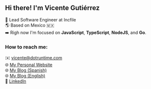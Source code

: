 ## Hi there! I'm Vicente Gutiérrez
:large_blue_circle: Lead Software Engineer at Incfile <br>
:earth_americas: Based on Mexico 🇲🇽 <br>
:arrow_right: Righ now I'm focused on **JavaScript**, **TypeScript**, **NodeJS**, and **Go**. <br>

### How to reach me:
:envelope: vicente@dotruntime.com <br>
:globe_with_meridians: [My Personal Website](https://vcgtz.com/) <br>
:globe_with_meridians: [My Blog (Spanish)](https://codecraftershub.com/) <br>
:globe_with_meridians: [My Blog (English)](https://dotruntime.com/) <br>
:briefcase: [LinkedIn](https://www.linkedin.com/in/vicentegtz/) <br>

<!--
**vcgtz/vcgtz** is a ✨ _special_ ✨ repository because its `README.md` (this file) appears on your GitHub profile.

### What I'm working on...
_ReactJS_

Here are some ideas to get you started:

- 🔭 I’m currently working on ...
- 🌱 I’m currently learning ...
- 👯 I’m looking to collaborate on ...
- 🤔 I’m looking for help with ...
- 💬 Ask me about ...
- 📫 How to reach me: ...
- 😄 Pronouns: ...
- ⚡ Fun fact: ...
-->
